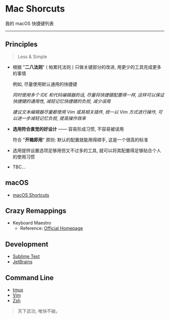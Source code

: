 # Mac Shorcuts

我的 macOS 快捷键列表

---

## Principles

> Less & Simple

-   根据 "**二八法则**" ( 帕累托法则 ) 只做关键部分的改进, 用更少的工具完成更多的事情

    例如, 尽量使用默认通用的快捷键

    _同时使用多个 IDE 和代码编辑器的话, 尽量将快捷键配置得一样,_
    _这样可以保证快捷键的通用性, 减轻记忆快捷键的负担, 减少误用_

    _建议文本编辑器尽量都使用 Vim 或其相关插件, 统一以 Vim 方式进行操作,_
    _可以进一步减轻记忆负担, 提高操作效率_

-   **选用符合直觉的好设计** —— 容易形成习惯, 不容易被误用

    符合 "**开箱即用**" 原则: 默认的配置就能用得顺手, 这是一个很高的标准

-   选用提供设置选项足够用但又不过多的工具, 就可以将其配置得足够贴合个人的使用习惯

-   TBC…

## macOS

- [macOS Shortcuts](/mac/shortcuts/macos-shortcuts.md)

## Crazy Remappings

- Keyboard Maestro
    - Reference: [Official Homepage](https://www.keyboardmaestro.com/main)

## Development

- [Sublime Text](/mac/shortcuts/sublime-text.md)
- [JetBrains](/mac/shortcuts/jetbrains.md)

## Command Line

- [tmux](/cmd/t/tmux.md)
- [Vim](/cmd/v/vim.md)
- [Zsh](/cmd/z/zsh.md)

> 天下武功, 唯快不破。

